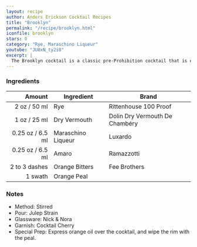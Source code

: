 ```yaml
---
layout: recipe
author: Anders Erickson Cocktail Recipes
title: "Brooklyn"
permalink: "/recipe/brooklyn.html"
iconfile: brooklyn
stars: 0
category: "Rye, Maraschino Liqueur"
youtube: "JU8xN_ty2i0"
excerpt: |
  The Brooklyn cocktail is a classic pre-Prohibition cocktail that is experiencing a resurgence in popularity. It is a variation of the Manhattan, but with dry vermouth and Maraschino liqueur.
---
```


### Ingredients

|        Amount | Ingredient         | Brand                          |
| ------------: | ------------------ | ------------------------------ |
|          2 oz / 50 ml | Rye                | Rittenhouse 100 Proof          |
|          1 oz / 25 ml | Dry Vermouth       | Dolin Dry Vermouth De Chambéry |
|       0.25 oz / 6.5 ml | Maraschino Liqueur | Luxardo                        |
|       0.25 oz / 6.5 ml | Amaro              | Ramazzotti                     |
| 2 to 3 dashes | Orange Bitters     | Fee Brothers                   |
|       1 swath | Orange Peal        |

### Notes

- Method: Stirred
- Pour: Julep Strain
- Glassware: Nick & Nora
- Garnish: Cocktail Cherry
- Special Prep: Express orange oil over the cocktail, and wipe the rim with the peal.
